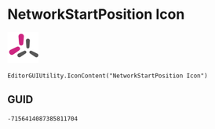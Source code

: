 # NetworkStartPosition Icon
![](/img/NetworkStartPosition%20Icon.png)

``` CSharp
EditorGUIUtility.IconContent("NetworkStartPosition Icon")
```
## GUID
```
-7156414087385811704
```
